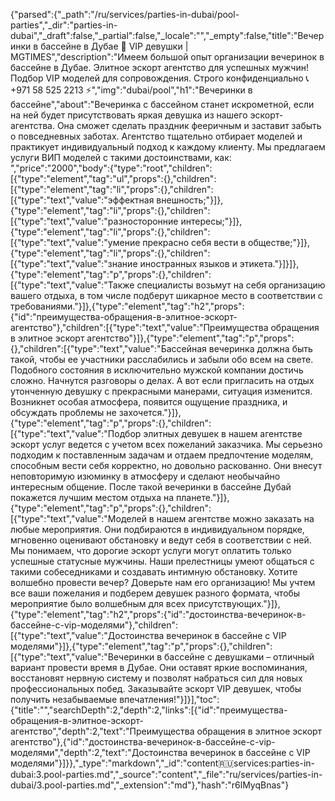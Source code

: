 {"parsed":{"_path":"/ru/services/parties-in-dubai/pool-parties","_dir":"parties-in-dubai","_draft":false,"_partial":false,"_locale":"","_empty":false,"title":"Вечеринки в бассейне в Дубае 🖤 VIP девушки | MGTIMES","description":"Имеем большой опыт организации вечеринок в бассейне в Дубае. Элитное эскорт агентство для успешных мужчин! Подбор VIP моделей для сопровождения. Строго конфиденциально 📞 +971 58 525 2213 ⚡","img":"dubai/pool","h1":"Вечеринки в бассейне","about":"Вечеринка с бассейном станет искрометной, если на ней будет присутствовать яркая девушка из нашего эскорт-агентства. Она сможет сделать праздник фееричным и заставит забыть о повседневных заботах. Агентство тщательно отбирает моделей и практикует индивидуальный подход к каждому клиенту. Мы предлагаем услуги ВИП моделей с такими достоинствами, как:  ","price":"2000","body":{"type":"root","children":[{"type":"element","tag":"ul","props":{},"children":[{"type":"element","tag":"li","props":{},"children":[{"type":"text","value":"эффектная внешность;"}]},{"type":"element","tag":"li","props":{},"children":[{"type":"text","value":"разносторонние интересы;"}]},{"type":"element","tag":"li","props":{},"children":[{"type":"text","value":"умение прекрасно себя вести в обществе;"}]},{"type":"element","tag":"li","props":{},"children":[{"type":"text","value":"знание иностранных языков и этикета."}]}]},{"type":"element","tag":"p","props":{},"children":[{"type":"text","value":"Также специалисты возьмут на себя организацию вашего отдыха, в том числе подберут шикарное место в соответствии с требованиями."}]},{"type":"element","tag":"h2","props":{"id":"преимущества-обращения-в-элитное-эскорт-агентство"},"children":[{"type":"text","value":"Преимущества обращения в элитное эскорт агентство"}]},{"type":"element","tag":"p","props":{},"children":[{"type":"text","value":"Бассейная вечеринка должна быть такой, чтобы ее участники расслабились и забыли обо всем на свете. Подобного состояния в исключительно мужской компании достичь сложно. Начнутся разговоры о делах. А вот если пригласить на отдых утонченную девушку с прекрасными манерами, ситуация изменится. Возникнет особая атмосфера, появится ощущение праздника, и обсуждать проблемы не захочется."}]},{"type":"element","tag":"p","props":{},"children":[{"type":"text","value":"Подбор элитных девушек в нашем агентстве эскорт услуг ведется с учетом всех пожеланий заказчика. Мы серьезно подходим к поставленным задачам и отдаем предпочтение моделям, способным вести себя корректно, но довольно раскованно. Они внесут неповторимую изюминку в атмосферу и сделают необычайно интересным общение. После такой вечеринки в бассейне Дубай покажется лучшим местом отдыха на планете."}]},{"type":"element","tag":"p","props":{},"children":[{"type":"text","value":"Моделей в нашем агентстве можно заказать на любые мероприятия. Они подбираются в индивидуальном порядке, мгновенно оценивают обстановку и ведут себя в соответствии с ней. Мы понимаем, что дорогие эскорт услуги могут оплатить только успешные статусные мужчины. Наши прелестницы умеют общаться с такими собеседниками и создавать интимную обстановку.  Хотите волшебно провести вечер? Доверьте нам его организацию! Мы учтем все ваши пожелания  и подберем девушек разного формата, чтобы мероприятие было волшебным для всех присутствующих."}]},{"type":"element","tag":"h2","props":{"id":"достоинства-вечеринок-в-бассейне-с-vip-моделями"},"children":[{"type":"text","value":"Достоинства вечеринок в бассейне с VIP моделями"}]},{"type":"element","tag":"p","props":{},"children":[{"type":"text","value":"Вечеринки в бассейне с девушками – отличный вариант провести время в Дубае. Они оставят яркие воспоминания, восстановят нервную систему и позволят набраться сил для новых профессиональных побед. Заказывайте эскорт VIP девушек, чтобы получить незабываемые впечатления!"}]}],"toc":{"title":"","searchDepth":2,"depth":2,"links":[{"id":"преимущества-обращения-в-элитное-эскорт-агентство","depth":2,"text":"Преимущества обращения в элитное эскорт агентство"},{"id":"достоинства-вечеринок-в-бассейне-с-vip-моделями","depth":2,"text":"Достоинства вечеринок в бассейне с VIP моделями"}]}},"_type":"markdown","_id":"content:ru:services:parties-in-dubai:3.pool-parties.md","_source":"content","_file":"ru/services/parties-in-dubai/3.pool-parties.md","_extension":"md"},"hash":"r6lMyqBnas"}